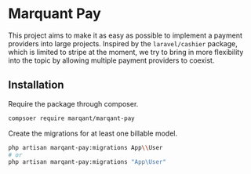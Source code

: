 # Marquant Pay

This project aims to make it as easy as possible to implement a payment providers into large projects. Inspired by the
 `laravel/cashier` package, which is limited to stripe at the moment, we try to bring in more flexibility into the
  topic by allowing multiple payment providers to coexist.
  
## Installation

Require the package through composer.

```bash
compsoer require marqant/marqant-pay
```

Create the migrations for at least one billable model.

```bash
php artisan marqant-pay:migrations App\\User
# or
php artisan marqant-pay:migrations "App\User"
```


